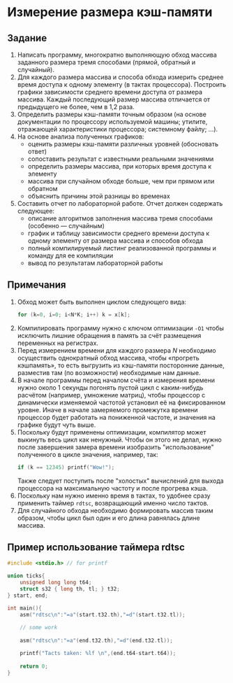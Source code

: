 # Измерение размера кэш-памяти

## Задание

1. Написать программу, многократно выполняющую обход массива заданного размера тремя способами (прямой, обратный и случайный). 
2. Для каждого размера массива и способа обхода измерить среднее время доступа к одному элементу (в тактах процессора). Построить графики зависимости среднего времени доступа от размера массива. Каждый последующий размер массива отличается от предыдущего не более, чем в 1,2 раза.
3. Определить размеры кэш-памяти точным образом (на основе документации по процессору используемой машины; утилите, отражающей характеристики процессора; системному файлу; …).
4. На основе анализа полученных графиков:
	* оценить размеры кэш-памяти различных уровней (обосновать ответ) 
	* сопоставить результат с известными реальными значениями
	* определить размеры массива, при которых время доступа к элементу 
	* массива при случайном обходе больше, чем при прямом или обратном 
	* объяснить причины этой разницы во временах
5. Составить отчет по лабораторной работе. Отчет должен содержать 
следующее:
	* описание алгоритмов заполнения массива тремя способами (особенно — случайным)
	* график и таблицу зависимости среднего времени доступа к одному элементу от размера массива и способов обхода
	* полный компилируемый листинг реализованной программы и команду для ее компиляции
	* вывод по результатам лабораторной работы

## Примечания
1. Обход может быть выполнен циклом следующего вида:
	```C
	for (k=0, i=0; i<N*K; i++) k = x[k];
	```
2. Компилировать программу нужно с ключом оптимизации `-O1` чтобы исключить лишние обращения в память за счёт размещения переменных на регистрах.
3. Перед измерением времени для каждого размера $N$ необходимо осуществить однократный обход массива, чтобы «прогреть кэшпамять», то есть выгрузить из кэш-памяти посторонние данные, разместив там (по возможности) необходимые нам данные.
4. В начале программы перед началом счёта и измерения времени нужно около 1 секунды погонять пустой цикл с каким-нибудь расчётом (например, умножение матриц), чтобы процессор с динамически изменяемой частотой установил её на фиксированном уровне. Иначе в начале замеряемого промежутка времени процессор будет работать на пониженной частоте, и значения на графике будут чуть выше.
5. Поскольку будут применены оптимизации, компилятор может выкинуть весь цикл как ненужный. Чтобы он этого не делал, нужно после завершения замера времени изобразить "использование" полученного в цикле значения, например, так:
	```C
	if (k == 12345) printf("Wow!");
	```
	Также следует поступить после "холостых" вычислений для выхода процессора на максимальную частоту и после прогрева кэша.
6. Поскольку нам нужно именно время в тактах, то удобнее сразу применить таймер `rdtsc`, возвращающий именно число тактов.
7. Для случайного обхода необходимо формировать массив таким образом, чтобы цикл был один и его длина равнялась длине массива.

## Пример использование таймера rdtsc

```C
#include <stdio.h> // for printf

union ticks{
	unsigned long long t64;
	struct s32 { long th, tl; } t32;
} start, end;

int main(){
	asm("rdtsc\n":"=a"(start.t32.th),"=d"(start.t32.tl));
 
	// some work
 
	asm("rdtsc\n":"=a"(end.t32.th),"=d"(end.t32.tl));

	printf("Tacts taken: %lf \n",(end.t64-start.t64));
	
	return 0;
}
```
